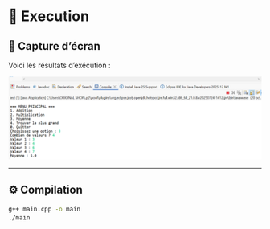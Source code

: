 # 🧠 Execution



## 📸 Capture d’écran

Voici les résultats d’exécution :

![Exécution 1](images/Execution.PNG)


---

## ⚙ Compilation
```bash
g++ main.cpp -o main
./main